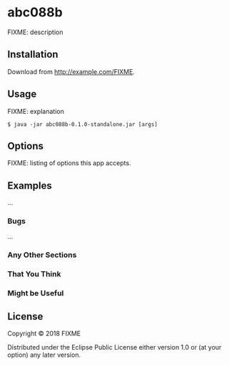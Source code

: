 # abc088b

FIXME: description

## Installation

Download from http://example.com/FIXME.

## Usage

FIXME: explanation

    $ java -jar abc088b-0.1.0-standalone.jar [args]

## Options

FIXME: listing of options this app accepts.

## Examples

...

### Bugs

...

### Any Other Sections
### That You Think
### Might be Useful

## License

Copyright © 2018 FIXME

Distributed under the Eclipse Public License either version 1.0 or (at
your option) any later version.
